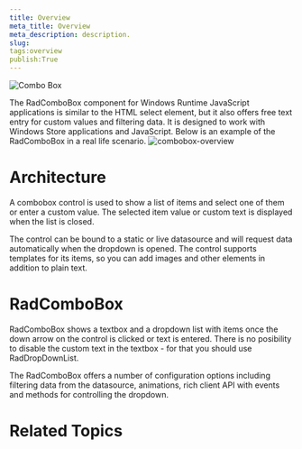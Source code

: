 ```yaml
---
title: Overview
meta_title: Overview
meta_description: description.
slug: 
tags:overview
publish:True
---
```

![Combo Box](../Media/Controls\ComboBox\ComboBox.png)

The RadComboBox component for Windows Runtime JavaScript applications is similar to the HTML select element, but it also offers free text entry for custom
				values and filtering data. It is designed to work with Windows Store applications and JavaScript. Below is an example of the RadComboBox in a 
        real life scenario.
			![combobox-overview](../Media/Controls\ComboBox\combobox-overview.png)

# Architecture

A combobox control is used to show a list of items and select one of them or enter a custom value. The selected item value or custom text is displayed
					when the
					list is closed.
				

The control can be bound to a static or live datasource and will request data automatically when the dropdown is opened. The control
					supports templates for its items, so you can add images and other elements in addition to plain text.
				

# RadComboBox

RadComboBox shows a textbox and a dropdown list with items once the down arrow on the control is clicked or text is entered. There is no posibility to
					disable the custom text in the textbox - for that you should use RadDropDownList.
				

The RadComboBox offers a number of configuration options including filtering data from the datasource, animations, rich client API with events and
					methods for controlling the dropdown.
				

# Related Topics
